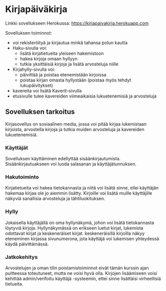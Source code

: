 # Kirjapäiväkirja

Linkki sovellukseen Herokussa: https://kirjapaivakirja.herokuapp.com

Sovelluksen toiminnot:
- voi rekisteröityä ja kirjautua minkä tahansa polun kautta
- Haku-sivulla voi:
  - lisätä kirjatietueita yleiseen hakemistoon
  - hakea kirjoja omaan hyllyyn
  - tutkia yksittäisiä kirjoja ja lisätä arvosteluja niille
- Kirjahylly-sivulla voi:
  - päivittää ja poistaa etenemistään kirjoissa
  - poistaa kirjan omasta hyllystään (poistaa myös tehdyt lukupäivitykset)
- kavereita voi lisätä Kaverit-sivulla
- etusivulle tulee kavereiden viimeaikaisia lukuetenemisiä ja arvosteluja

## Sovelluksen tarkoitus
Kirjasovellus on sosiaalinen media, jossa voi pitää kirjaa lukemistaan kirjoista, arvostella kirjoja ja tutkia muiden arvosteluja ja kavereiden lukuetenemisiä. 

### Käyttäjät
Sovelluksen käyttäminen edellyttää sisäänkirjautumista. Sisäänkirjautuakseen voi luoda salasanan ja käyttäjätunnuksen. 

### Hakutoiminto
Kirjatietueita voi hakea tietokannasta ja niitä voi lisätä sinne, ellei käyttäjän hakemaa kirjaa ole jo aiemmin lisätty. Kirjoille voi lisätä muille käyttäjille näkyviä sanallisia arvosteluja ja tähtiluokituksen.

### Hylly
Jokaisella käyttäjällä on oma hyllynäkymä, johon voi lisätä tietokannasta löytyviä kirjoja. Hyllynäkymässä on erikseen luetut kirjat, lukemista odottavat kirjat ja keskeneräiset kirjat. keskeneräisillä kirjoilla näkyy eteneminen kirjassa sivunumerona, jota käyttäjä voi lukemisen yhteydessä käydä päivittämässä.

### Jatkokehitys
Arvostelujen ja oman tilin poistamistoiminnot eivät tämän kurssin ajan puitteessa toteutuneet, mutta ne voisi hyvä olla. Kirjojen lisäämiseen voisi kehittää admin/verifoitu käyttäjä -systeemin, ettei sinne lisättäisi virheellisiä tietueita.
